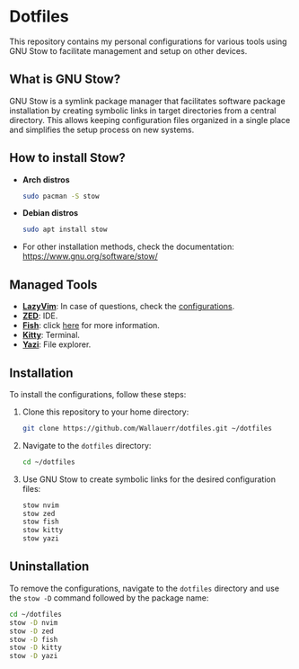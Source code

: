 # Dotfiles
This repository contains my personal configurations for various tools using GNU Stow to facilitate management and setup on other devices.

## What is GNU Stow?
GNU Stow is a symlink package manager that facilitates software package installation by creating symbolic links in target directories from a central directory. This allows keeping configuration files organized in a single place and simplifies the setup process on new systems.

## How to install Stow?
- **Arch distros**

   ```bash
   sudo pacman -S stow
   ```
   
- **Debian distros**

  ```bash
  sudo apt install stow
  ```
- For other installation methods, check the documentation: https://www.gnu.org/software/stow/

## Managed Tools
- [**LazyVim**](https://www.lazyvim.org/): In case of questions, check the [configurations](./nvim/.config/nvim/README.md).
- [**ZED**](https://zed.dev/): IDE.
- [**Fish**](https://fishshell.com/): click [here](./fish/.config/fish/README.MD) for more information.
- [**Kitty**](https://sw.kovidgoyal.net/kitty/): Terminal.
- [**Yazi**](https://yazi-rs.github.io/): File explorer.

## Installation
To install the configurations, follow these steps:

1. Clone this repository to your home directory:
   ```bash
   git clone https://github.com/Wallauerr/dotfiles.git ~/dotfiles
   ```

2. Navigate to the `dotfiles` directory:
   ```bash
   cd ~/dotfiles
   ```

3. Use GNU Stow to create symbolic links for the desired configuration files:
   ```bash
   stow nvim
   stow zed
   stow fish
   stow kitty
   stow yazi
   ```

## Uninstallation
To remove the configurations, navigate to the `dotfiles` directory and use the `stow -D` command followed by the package name:
```bash
cd ~/dotfiles
stow -D nvim
stow -D zed
stow -D fish
stow -D kitty
stow -D yazi
```
